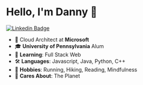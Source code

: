 # Hello, I'm Danny 👋
[![Linkedin Badge](https://img.shields.io/badge/LinkedIn-0077B5?style=for-the-badge&logo=linkedin&logoColor=white)](https://www.linkedin.com/in/dannywigg/)
- 🏢 Cloud Architect at **Microsoft**
- 🎓 **University of Pennsylvania** Alum
- 🌱 **Learning**: Full Stack Web
- 🛠️ **Languages**: Javascript, Java, Python, C++
- 💬 **Hobbies**: Running, Hiking, Reading, Mindfulness
- 🤗 **Cares About**: The Planet

<!--
**wiigg/wiigg** is a ✨ _special_ ✨ repository because its `README.md` (this file) appears on your GitHub profile.

Here are some ideas to get you started:

- 🔭 I’m currently working on ...
- 🌱 I’m currently learning ...
- 👯 I’m looking to collaborate on ...
- 🤔 I’m looking for help with ...
- 💬 Ask me about ...
- 📫 How to reach me: ...
- 😄 Pronouns: ...
- ⚡ Fun fact: ...
-->
